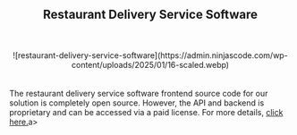 <h2 style="text-align:center">Restaurant Delivery Service Software</h2><br/><br/>
<div align="center">
![restaurant-delivery-service-software](https://admin.ninjascode.com/wp-content/uploads/2025/01/16-scaled.webp) </div> 
<br/> <br/>  The restaurant delivery service software frontend source code for our solution is completely open source. However, the API and backend is proprietary and can be accessed via a paid license. For more details, <a href="https://enatega.com/?utm_source=github&utm_medium=repo&utm_campaign=lambert-restaurant-delivery-service-software" target="_blank">click here.</a>a> 
